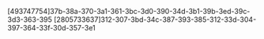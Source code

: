 [493747754]37b-38a-370-3a1-361-3bc-3d0-390-34d-3b1-39b-3ed-39c-3d3-363-395
[2805733637]312-307-3bd-34c-387-393-385-312-33d-304-397-364-33f-30d-357-3e1


